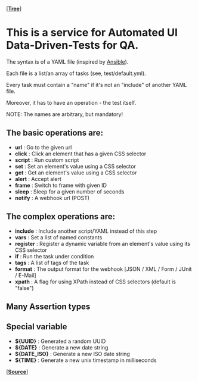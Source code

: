 [**[Tree](https://github.com/freaker2k7/ui-data-driven-tests)**]


# This is a service for Automated UI Data-Driven-Tests for QA.


The syntax is of a YAML file (inspired by [Ansible](https://ansible.com)).


Each file is a list/an array of tasks (see, test/default.yml).

Every task must contain a "name" if it's not an "include" of another YAML file.

Moreover, it has to have an operation - the test itself.

NOTE: The names are arbitrary, but mandatory!


## The basic operations are:

- **url**          : Go to the given url
- **click**        : Click an element that has a given CSS selector
- **script**       : Run custom script
- **set**          : Set an element's value using a CSS selector
- **get**          : Get an element's value using a CSS selector
- **alert**        : Accept alert
- **frame**        : Switch to frame with given ID
- **sleep**        : Sleep for a given number of seconds
- **notify**       : A webhook url (POST)


## The complex operations are:

- **include**      : Include another script/YAML instead of this step
- **vars**         : Set a list of named constants
- **register**     : Register a dynamic variable from an element's value using its CSS selector
- **if**           : Run the task under condition
- **tags**         : A list of tags of the task
- **format**       : The output format for the webhook [JSON / XML / Form / JUnit / E-Mail]
- **xpath**        : A flag for using XPath instead of CSS selectors (default is "false")

## Many Assertion types

## Special variable

- **${UUID}**      : Generated a random UUID
- **${DATE}**      : Generate a new date string
- **${DATE_ISO}**  : Generate a new ISO date string
- **${TIME}**      : Generate a new unix timestamp in milliseconds


[**[Source](https://github.com/freaker2k7/ui-data-driven-tests/blob/master/1-Intro.md)**]
